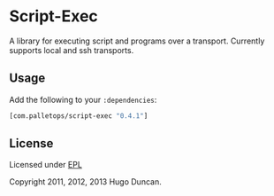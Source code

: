 # Script-Exec

A library for executing script and programs over a transport. Currently supports
local and ssh transports.

## Usage

Add the following to your `:dependencies`:

```clj
[com.palletops/script-exec "0.4.1"]
```

## License

Licensed under [EPL](http://www.eclipse.org/legal/epl-v10.html)

Copyright 2011, 2012, 2013  Hugo Duncan.
